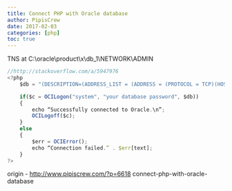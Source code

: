 ```yaml
---
title: Connect PHP with Oracle database
author: PipisCrew
date: 2017-02-03
categories: [php]
toc: true
---
```


TNS at C:\oracle\product\x\db_1\NETWORK\ADMIN

```js
//http://stackoverflow.com/a/5947976
<?php
    $db = "(DESCRIPTION=(ADDRESS_LIST = (ADDRESS = (PROTOCOL = TCP)(HOST = 192.168.1.34)(PORT = 1521)))(CONNECT_DATA=(SID=orcl)))" ;

    if($c = OCILogon("system", "your database password", $db))
    {
        echo “Successfully connected to Oracle.\n”;
        OCILogoff($c);
    }
    else
    {
        $err = OCIError();
        echo “Connection failed.” . $err[text];
    }
?>
```

origin - http://www.pipiscrew.com/?p=6618 connect-php-with-oracle-database